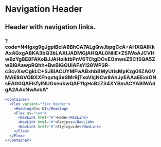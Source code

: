 # Navigation Header

## Header with navigation links.

### ?code=N4Igxg9gJgpiBcIA8BhCA7ALgQwJbpgCcA+AHXQAIKkAxAGxgA8KA3bQ3bLAXlJADMGjAHQALGNliE+ZSlWoAJCVHwBzYgBE8FAKoBJJAHolktbPnV6TCtgDOvEOmwsZ5C1SQA5ZwBl8AawpRQhh+BwBiGQUIAFsYI28WP3R-c3cvXwCgkLC+SJBiACUYMFwABxhbBMyUtIsMpKzg0IiZAGVMAE8GVQBXXFhqxtq3eSMrRjTxoVkjNCw8AhJyEAAaEExxONsEAG0QAFlsfyINUOxeukwQAF11gHcBzZ34XYBmACYABlWAdgA2AAcNwAvkA"

```jsx
<Container>
  <Flex variant="flex.header">
    <Heading>Dai UI</Heading>
    <Flex as="nav">
      <NavLink href="#">Home</NavLink>
      <NavLink href="#">Recipes</NavLink>
      <NavLink href="#">Styleguide</NavLink>
    </Flex>
  </Flex>
</Container>
```
